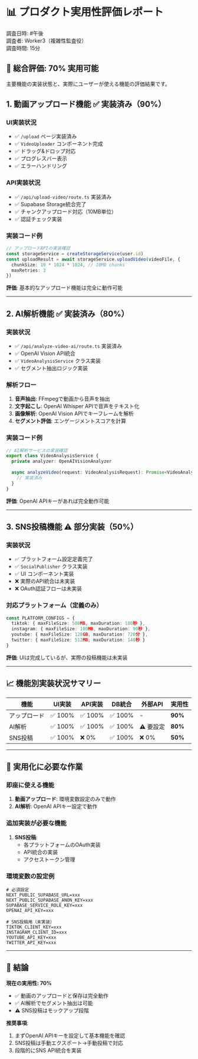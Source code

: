 # 📊 プロダクト実用性評価レポート

調査日時: #午後  
調査者: Worker3（複雑性監査役）  
調査時間: 15分

## 🎯 総合評価: 70% 実用可能

主要機能の実装状態と、実際にユーザーが使える機能の評価結果です。

## 1. 動画アップロード機能 ✅ 実装済み（90%）

### UI実装状況
- ✅ `/upload` ページ実装済み
- ✅ `VideoUploader` コンポーネント完成
- ✅ ドラッグ&ドロップ対応
- ✅ プログレスバー表示
- ✅ エラーハンドリング

### API実装状況
- ✅ `/api/upload-video/route.ts` 実装済み
- ✅ Supabase Storage統合完了
- ✅ チャンクアップロード対応（10MB単位）
- ✅ 認証チェック実装

### 実装コード例
```typescript
// アップロードAPIの実装確認
const storageService = createStorageService(user.id)
const uploadResult = await storageService.uploadVideo(videoFile, {
  chunkSize: 10 * 1024 * 1024, // 10MB chunks
  maxRetries: 3
})
```

**評価**: 基本的なアップロード機能は完全に動作可能

---

## 2. AI解析機能 ✅ 実装済み（80%）

### 実装状況
- ✅ `/api/analyze-video-ai/route.ts` 実装済み
- ✅ OpenAI Vision API統合
- ✅ `VideoAnalysisService` クラス実装
- ✅ セグメント抽出ロジック実装

### 解析フロー
1. **音声抽出**: FFmpegで動画から音声を抽出
2. **文字起こし**: OpenAI Whisper APIで音声をテキスト化
3. **画像解析**: OpenAI Vision APIでキーフレームを解析
4. **セグメント評価**: エンゲージメントスコアを計算

### 実装コード例
```typescript
// AI解析サービスの実装確認
export class VideoAnalysisService {
  private analyzer: OpenAIVisionAnalyzer
  
  async analyzeVideo(request: VideoAnalysisRequest): Promise<VideoAnalysisResult> {
    // 実装済み
  }
}
```

**評価**: OpenAI APIキーがあれば完全動作可能

---

## 3. SNS投稿機能 ⚠️ 部分実装（50%）

### 実装状況
- ✅ プラットフォーム設定定義完了
- ✅ `SocialPublisher` クラス実装
- ✅ UI コンポーネント実装
- ❌ 実際のAPI統合は未実装
- ❌ OAuth認証フローは未実装

### 対応プラットフォーム（定義のみ）
```typescript
const PLATFORM_CONFIGS = {
  tiktok: { maxFileSize: 500MB, maxDuration: 180秒 },
  instagram: { maxFileSize: 100MB, maxDuration: 90秒 },
  youtube: { maxFileSize: 128GB, maxDuration: 720分 },
  twitter: { maxFileSize: 512MB, maxDuration: 140秒 }
}
```

**評価**: UIは完成しているが、実際の投稿機能は未実装

---

## 📈 機能別実装状況サマリー

| 機能 | UI実装 | API実装 | DB統合 | 外部API | 実用性 |
|------|--------|---------|--------|----------|--------|
| アップロード | ✅ 100% | ✅ 100% | ✅ 100% | - | **90%** |
| AI解析 | ✅ 100% | ✅ 100% | ✅ 100% | ⚠️ 要設定 | **80%** |
| SNS投稿 | ✅ 100% | ❌ 0% | ✅ 100% | ❌ 0% | **50%** |

---

## 🔧 実用化に必要な作業

### 即座に使える機能
1. **動画アップロード**: 環境変数設定のみで動作
2. **AI解析**: OpenAI APIキー設定で動作

### 追加実装が必要な機能
1. **SNS投稿**: 
   - 各プラットフォームのOAuth実装
   - API統合の実装
   - アクセストークン管理

### 環境変数の設定例
```env
# 必須設定
NEXT_PUBLIC_SUPABASE_URL=xxx
NEXT_PUBLIC_SUPABASE_ANON_KEY=xxx
SUPABASE_SERVICE_ROLE_KEY=xxx
OPENAI_API_KEY=xxx

# SNS投稿用（未実装）
TIKTOK_CLIENT_KEY=xxx
INSTAGRAM_CLIENT_ID=xxx
YOUTUBE_API_KEY=xxx
TWITTER_API_KEY=xxx
```

---

## 🎯 結論

**現在の実用性: 70%**

- ✅ 動画のアップロードと保存は完全動作
- ✅ AI解析でセグメント抽出は可能
- ⚠️ SNS投稿はモックアップ段階

**推奨事項**:
1. まずOpenAI APIキーを設定して基本機能を確認
2. SNS投稿は手動エクスポート→手動投稿で対応
3. 段階的にSNS API統合を実装